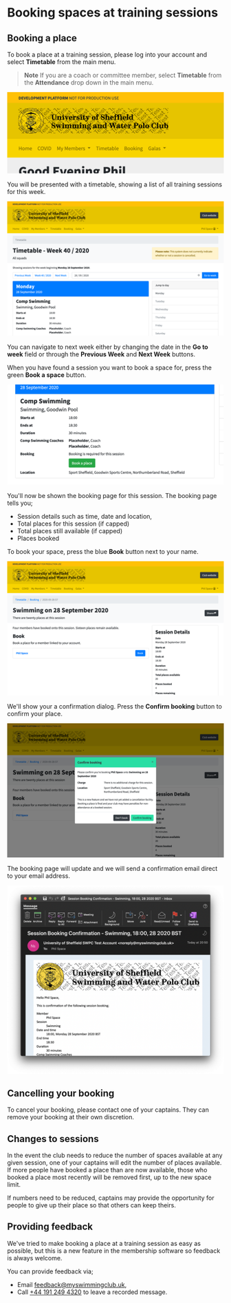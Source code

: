# Booking spaces at training sessions

## Booking a place

To book a place at a training session, please log into your account and select **Timetable** from the main menu.

> **Note** If you are a coach or committee member, select **Timetable** from the **Attendance** drop down in the main menu.

![Main menu for non admin users](MainMenu.png)

You will be presented with a timetable, showing a list of all training sessions for this week.

![Example of timetable page](Timetable.png)

You can navigate to next week either by changing the date in the **Go to week** field or through the **Previous Week** and **Next Week** buttons.

When you have found a session you want to book a space for, press the green **Book a space** button.

![Book button](BookButton.png)

You'll now be shown the booking page for this session. The booking page tells you;

*  Session details such as time, date and location,
*  Total places for this session (if capped)
*  Total places still available (if capped)
*  Places booked

To book your space, press the blue **Book** button next to your name.

![Booking page](BookingPage.png)

We'll show your a confirmation dialog. Press the **Confirm booking** button to confirm your place.

![Confirm booking dialog](ConfirmBooking.png)

The booking page will update and we will send a confirmation email direct to your email address.

![Example session booking confirmation email](ConfirmationEmail.png)

## Cancelling your booking

To cancel your booking, please contact one of your captains. They can remove your booking at their own discretion.

## Changes to sessions

In the event the club needs to reduce the number of spaces available at any given session, one of your captains will edit the number of places available. If more people have booked a place than are now available, those who booked a place most recently will be removed first, up to the new space limit.

If numbers need to be reduced, captains may provide the opportunity for people to give up their place so that others can keep theirs.

## Providing feedback

We've tried to make booking a place at a training session as easy as possible, but this is a new feature in the membership software so feedback is always welcome.

You can provide feedback via;

*  Email [feedback@myswimmingclub.uk](mailto:feedback@myswimmingclub.uk),
*  Call [+44 191 249 4320](tel:+44-191-249-4320) to leave a recorded message.